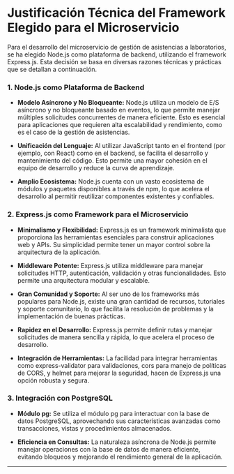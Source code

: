 # Justificación Técnica del Framework Elegido para el Microservicio

Para el desarrollo del microservicio de gestión de asistencias a laboratorios, se ha elegido Node.js como plataforma de backend, utilizando el framework Express.js. Esta decisión se basa en diversas razones técnicas y prácticas que se detallan a continuación.

### **1. Node.js como Plataforma de Backend**

- **Modelo Asíncrono y No Bloqueante:** Node.js utiliza un modelo de E/S asíncrono y no bloqueante basado en eventos, lo que permite manejar múltiples solicitudes concurrentes de manera eficiente. Esto es esencial para aplicaciones que requieren alta escalabilidad y rendimiento, como es el caso de la gestión de asistencias.

- **Unificación del Lenguaje:** Al utilizar JavaScript tanto en el frontend (por ejemplo, con React) como en el backend, se facilita el desarrollo y mantenimiento del código. Esto permite una mayor cohesión en el equipo de desarrollo y reduce la curva de aprendizaje.

- **Amplio Ecosistema:** Node.js cuenta con un vasto ecosistema de módulos y paquetes disponibles a través de npm, lo que acelera el desarrollo al permitir reutilizar componentes existentes y confiables.

### **2. Express.js como Framework para el Microservicio**
- **Minimalismo y Flexibilidad:** Express.js es un framework minimalista que proporciona las herramientas esenciales para construir aplicaciones web y APIs. Su simplicidad permite tener un mayor control sobre la arquitectura de la aplicación.

- **Middleware Potente:** Express.js utiliza middleware para manejar solicitudes HTTP, autenticación, validación y otras funcionalidades. Esto permite una arquitectura modular y escalable.

- **Gran Comunidad y Soporte:** Al ser uno de los frameworks más populares para Node.js, existe una gran cantidad de recursos, tutoriales y soporte comunitario, lo que facilita la resolución de problemas y la implementación de buenas prácticas.

- **Rapidez en el Desarrollo:** Express.js permite definir rutas y manejar solicitudes de manera sencilla y rápida, lo que acelera el proceso de desarrollo.

- **Integración de Herramientas:** La facilidad para integrar herramientas como express-validator para validaciones, cors para manejo de políticas de CORS, y helmet para mejorar la seguridad, hacen de Express.js una opción robusta y segura.

### **3. Integración con PostgreSQL**
- **Módulo pg:** Se utiliza el módulo pg para interactuar con la base de datos PostgreSQL, aprovechando sus características avanzadas como transacciones, vistas y procedimientos almacenados.

- **Eficiencia en Consultas:** La naturaleza asíncrona de Node.js permite manejar operaciones con la base de datos de manera eficiente, evitando bloqueos y mejorando el rendimiento general de la aplicación.
---

